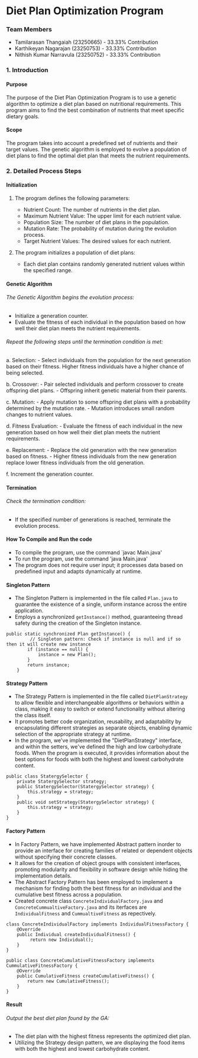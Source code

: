 # Diet Plan Optimization Program

### Team Members
- Tamilarasan Thangaiah (23250665) - 33.33% Contribution
- Karthikeyan Nagarajan (23250753) - 33.33% Contribution
- Nithish Kumar Narravula (23250752) - 33.33% Contribution

### 1. Introduction
#### Purpose
The purpose of the Diet Plan Optimization Program is to use a genetic algorithm to optimize a diet plan based on nutritional requirements. This program aims to find the best combination of nutrients that meet specific dietary goals.

#### Scope
The program takes into account a predefined set of nutrients and their target values. The genetic algorithm is employed to evolve a population of diet plans to find the optimal diet plan that meets the nutrient requirements.

### 2. Detailed Process Steps
####  Initialization
1. The program defines the following parameters:
   - Nutrient Count: The number of nutrients in the diet plan.
   - Maximum Nutrient Value: The upper limit for each nutrient value.
   - Population Size: The number of diet plans in the population.
   - Mutation Rate: The probability of mutation during the evolution process.
   - Target Nutrient Values: The desired values for each nutrient.

2. The program initializes a population of diet plans:
   - Each diet plan contains randomly generated nutrient values within the specified range.

#### Genetic Algorithm
###### The Genetic Algorithm begins the evolution process:
   - Initialize a generation counter.
   - Evaluate the fitness of each individual in the population based on how well their diet plan meets the nutrient requirements.

###### Repeat the following steps until the termination condition is met:
   a. Selection:
      - Select individuals from the population for the next generation based on their fitness. Higher fitness individuals have a higher chance of being selected.

   b. Crossover:
      - Pair selected individuals and perform crossover to create offspring diet plans.
      - Offspring inherit genetic material from their parents.

   c. Mutation:
      - Apply mutation to some offspring diet plans with a probability determined by the mutation rate.
      - Mutation introduces small random changes to nutrient values.

   d. Fitness Evaluation:
      - Evaluate the fitness of each individual in the new generation based on how well their diet plan meets the nutrient requirements.

   e. Replacement:
      - Replace the old generation with the new generation based on fitness.
      - Higher fitness individuals from the new generation replace lower fitness individuals from the old generation.

   f. Increment the generation counter.

#### Termination
###### Check the termination condition:
   - If the specified number of generations is reached, terminate the evolution process.

#### How To Compile and Run the code
- To compile the program, use the command `javac Main.java'
- To run the program, use the command 'java Main.java'
- The program does not require user input; it processes data based on predefined input and adapts dynamically at runtime.

#### Singleton Pattern
- The Singleton Pattern is implemented in the file called `Plan.java` to guarantee the existence of a single, uniform instance across the entire application.
- Employs a synchronized `getInstance()` method, guaranteeing thread safety during the creation of the Singleton instance.
```
public static synchronized Plan getInstance() {
         // Singleton pattern: Check if instance is null and if so then it will create new instance
        if (instance == null) {
            instance = new Plan();
        }
        return instance;
    }
```

#### Strategy Pattern
- The Strategy Pattern is implemented in the file called `DietPlanStrategy` to allow flexible and interchangeable algorithms or behaviors within a class, making it easy to switch or extend functionality without altering the class itself. 
- It promotes better code organization, reusability, and adaptability by encapsulating different strategies as separate objects, enabling dynamic selection of the appropriate strategy at runtime.
- In the program, we've implemented the "DietPlanStrategy" interface, and within the setters, we've defined the high and low carbohydrate foods. When the program is executed, it provides information about the best options for foods with both the highest and lowest carbohydrate content.
```
public class StatergySelector {
    private StatergySelector strategy;
    public StatergySelector(StatergySelector strategy) {
        this.strategy = strategy;
    }
    public void setStrategy(StatergySelector strategy) {
        this.strategy = strategy;
    }
}
```

#### Factory Pattern
- In Factory Pattern, we have implemented Abstract pattern inorder to provide an interface for creating families of related or dependent objects without specifying their concrete classes. 
- It allows for the creation of object groups with consistent interfaces, promoting modularity and flexibility in software design while hiding the implementation details.
- The Abstract Factory Pattern has been employed to implement a mechanism for finding both the best fitness for an individual and the cumulative best fitness across a population.
- Created concrete class `ConcreteIndividualFactory.java` and `ConcreteCummualtiveFactory.java` and its iterfaces are `IndividualFitness` and `CummualtiveFitness` as repectively.
```
class ConcreteIndividualFactory implements IndividualFitnessFactory {
    @Override
    public Individual createIndividualFitness() {
         return new Individual();
    }
}
```
```
public class ConcreteCumulativeFitnessFactory implements CummulativeFitnessFactory {
    @Override
    public CumulativeFitness createCumulativeFitness() {
        return new CumulativeFitness();
    }
}
```

#### Result
###### Output the best diet plan found by the GA:
   - The diet plan with the highest fitness represents the optimized diet plan.
   - Utilizing the Strategy design pattern, we are displaying the food items with both the highest and lowest carbohydrate content.

